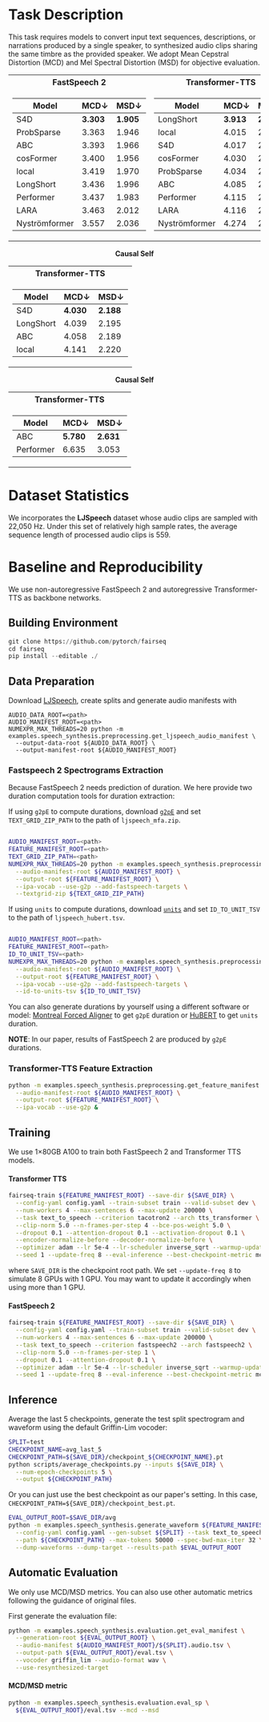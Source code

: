 # Task Description
This task requires models to convert input text sequences, descriptions, or narrations produced by a single speaker, to synthesized audio clips sharing the same timbre as the provided speaker.
We adopt Mean Cepstral Distortion (MCD) and Mel Spectral Distortion (MSD) for objective evaluation.


<table align="center"> 
<tr><th>FastSpeech 2</th><th>Transformer-TTS</th></tr> 
<tr><td> 

Model          | MCD↓        | MSD↓
-------------- | ----------  | ----
S4D            | **3.303**       | **1.905**
ProbSparse     | 3.363       | 1.946 
ABC            | 3.393       | 1.966
cosFormer      | 3.400       | 1.956 
local          | 3.419       | 1.970 
LongShort      | 3.436       | 1.996   
Performer      | 3.437       | 1.983 
LARA           | 3.463       | 2.012
Nyströmformer  | 3.557       | 2.036 

</td><td> 

Model          | MCD↓        | MSD↓
-------------- | ----------  | ----
LongShort      | **3.913**       | **2.136**
local          | 4.015       | 2.164 
S4D            | 4.017       | 2.195
cosFormer      | 4.030       | 2.160 
ProbSparse     | 4.034       | 2.161 
ABC            | 4.085       | 2.204 
Performer      | 4.115       | 2.198 
LARA           | 4.116       | 2.209 
Nyströmformer  | 4.274       | 2.276

</td></tr> 
</table> 

<div align="center">
  
<b>Causal Self</b>

</div>

<table align="center"> 
<tr><th>Transformer-TTS</th></tr> 
<tr><td>

Model          | MCD↓        | MSD↓
-------------- | ----------  | ----
S4D            | **4.030**       | **2.188**
LongShort      | 4.039       | 2.195
ABC            | 4.058       | 2.189
local          | 4.141       | 2.220

</table>

<div align="center">
  
<b>Causal Self</b>

</div>

<table align="center"> 
<tr><th>Transformer-TTS</th></tr> 
<tr><td>

Model          | MCD↓        | MSD↓
-------------- | ----------  | ----
ABC            | **5.780**       | **2.631**
Performer      | 6.635       | 3.053

</table>
 
 
# Dataset Statistics
We incorporates the **LJSpeech** dataset whose audio clips are sampled with 22,050 Hz. 
Under this set of relatively high sample rates, the average sequence length of processed audio clips is 559.

# Baseline and Reproducibility
We use non-autoregressive FastSpeech 2 and autoregressive Transformer-TTS as backbone networks. 

## Building Environment
```python
git clone https://github.com/pytorch/fairseq
cd fairseq
pip install --editable ./
```

## Data Preparation
Download [LJSpeech](https://keithito.com/LJ-Speech-Dataset/), create splits and generate audio manifests with
```shell
AUDIO_DATA_ROOT=<path>
AUDIO_MANIFEST_ROOT=<path>
NUMEXPR_MAX_THREADS=20 python -m examples.speech_synthesis.preprocessing.get_ljspeech_audio_manifest \
  --output-data-root ${AUDIO_DATA_ROOT} \
  --output-manifest-root ${AUDIO_MANIFEST_ROOT}
```

### Fastspeech 2 Spectrograms Extraction
Because FastSpeech 2 needs prediction of duration. We here provide two duration computation tools for duration extraction:

If using `g2pE` to compute durations, download [`g2pE`](https://dl.fbaipublicfiles.com/fairseq/s2/ljspeech_mfa.zip) and set `TEXT_GRID_ZIP_PATH` to the path of `ljspeech_mfa.zip`.
```bash

AUDIO_MANIFEST_ROOT=<path>
FEATURE_MANIFEST_ROOT=<path>
TEXT_GRID_ZIP_PATH=<path>
NUMEXPR_MAX_THREADS=20 python -m examples.speech_synthesis.preprocessing.get_feature_manifest \
  --audio-manifest-root ${AUDIO_MANIFEST_ROOT} \
  --output-root ${FEATURE_MANIFEST_ROOT} \
  --ipa-vocab --use-g2p --add-fastspeech-targets \
  --textgrid-zip ${TEXT_GRID_ZIP_PATH} 
```

If using `units` to compute durations, download [`units`](https://dl.fbaipublicfiles.com/fairseq/s2/ljspeech_hubert.tsv) and set `ID_TO_UNIT_TSV` to the path of `ljspeech_hubert.tsv`.
```bash

AUDIO_MANIFEST_ROOT=<path>
FEATURE_MANIFEST_ROOT=<path>
ID_TO_UNIT_TSV=<path>
NUMEXPR_MAX_THREADS=20 python -m examples.speech_synthesis.preprocessing.get_feature_manifest \
  --audio-manifest-root ${AUDIO_MANIFEST_ROOT} \
  --output-root ${FEATURE_MANIFEST_ROOT} \
  --ipa-vocab --use-g2p --add-fastspeech-targets \
  --id-to-units-tsv ${ID_TO_UNIT_TSV}  
```

You can also generate durations by yourself using
a different software or model:
[Montreal Forced Aligner](https://github.com/MontrealCorpusTools/Montreal-Forced-Aligner) to get `g2pE` duration or 
[HuBERT](https://github.com/pytorch/fairseq/tree/main/examples/hubert) to get `units` duration.

**NOTE**: In our paper, results of FastSpeech 2 are produced by `g2pE` durations.

### Transformer-TTS Feature Extraction
```bash
python -m examples.speech_synthesis.preprocessing.get_feature_manifest \
  --audio-manifest-root ${AUDIO_MANIFEST_ROOT} \
  --output-root ${FEATURE_MANIFEST_ROOT} \
  --ipa-vocab --use-g2p &
```

## Training
We use 1×80GB A100 to train both FastSpeech 2 and Transformer TTS models.

#### Transformer TTS
```bash
fairseq-train ${FEATURE_MANIFEST_ROOT} --save-dir ${SAVE_DIR} \
  --config-yaml config.yaml --train-subset train --valid-subset dev \
  --num-workers 4 --max-sentences 6 --max-update 200000 \
  --task text_to_speech --criterion tacotron2 --arch tts_transformer \
  --clip-norm 5.0 --n-frames-per-step 4 --bce-pos-weight 5.0 \
  --dropout 0.1 --attention-dropout 0.1 --activation-dropout 0.1 \
  --encoder-normalize-before --decoder-normalize-before \
  --optimizer adam --lr 5e-4 --lr-scheduler inverse_sqrt --warmup-updates 4000 \
  --seed 1 --update-freq 8 --eval-inference --best-checkpoint-metric mcd_loss
```
where `SAVE_DIR` is the checkpoint root path. We set `--update-freq 8` to simulate 8 GPUs with 1 GPU. You may want to
update it accordingly when using more than 1 GPU.


#### FastSpeech 2
```bash
fairseq-train ${FEATURE_MANIFEST_ROOT} --save-dir ${SAVE_DIR} \
  --config-yaml config.yaml --train-subset train --valid-subset dev \
  --num-workers 4 --max-sentences 6 --max-update 200000 \
  --task text_to_speech --criterion fastspeech2 --arch fastspeech2 \
  --clip-norm 5.0 --n-frames-per-step 1 \
  --dropout 0.1 --attention-dropout 0.1 \
  --optimizer adam --lr 5e-4 --lr-scheduler inverse_sqrt --warmup-updates 4000 \
  --seed 1 --update-freq 8 --eval-inference --best-checkpoint-metric mcd_loss
```

## Inference
Average the last 5 checkpoints, generate the test split spectrogram and waveform using the default Griffin-Lim vocoder:
```bash
SPLIT=test
CHECKPOINT_NAME=avg_last_5
CHECKPOINT_PATH=${SAVE_DIR}/checkpoint_${CHECKPOINT_NAME}.pt
python scripts/average_checkpoints.py --inputs ${SAVE_DIR} \
  --num-epoch-checkpoints 5 \
  --output ${CHECKPOINT_PATH}
```
Or you can just use the best checkpoint as our paper's setting. In this case, `CHECKPOINT_PATH=${SAVE_DIR}/checkpoint_best.pt`.
```bash
EVAL_OUTPUT_ROOT=$SAVE_DIR/avg
python -m examples.speech_synthesis.generate_waveform ${FEATURE_MANIFEST_ROOT} \
  --config-yaml config.yaml --gen-subset ${SPLIT} --task text_to_speech \
  --path ${CHECKPOINT_PATH} --max-tokens 50000 --spec-bwd-max-iter 32 \
  --dump-waveforms --dump-target --results-path $EVAL_OUTPUT_ROOT
```

## Automatic Evaluation
We only use MCD/MSD metrics. You can also use other automatic metrics following the guidance of original files.

First generate the evaluation file:
```bash
python -m examples.speech_synthesis.evaluation.get_eval_manifest \
  --generation-root ${EVAL_OUTPUT_ROOT} \
  --audio-manifest ${AUDIO_MANIFEST_ROOT}/${SPLIT}.audio.tsv \
  --output-path ${EVAL_OUTPUT_ROOT}/eval.tsv \
  --vocoder griffin_lim --audio-format wav \
  --use-resynthesized-target 
```
#### MCD/MSD metric
```bash
python -m examples.speech_synthesis.evaluation.eval_sp \
  ${EVAL_OUTPUT_ROOT}/eval.tsv --mcd --msd
```


